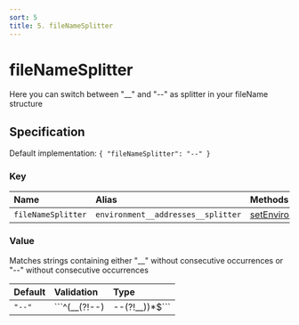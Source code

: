 ```yaml
---
sort: 5
title: 5. fileNameSplitter
---
```


# fileNameSplitter

Here you can switch between "__" and "--" as splitter in your fileName structure


## Specification

Default implementation: ```{ "fileNameSplitter": "--" }```

### Key

| **Name** | **Alias** | **Methods** | **Category** |  
|:--|:--|:--|:--|
| ```fileNameSplitter``` | ```environment__addresses__splitter``` | [setEnvironment](../methods/setEnvironment.html#options) | [Account](../options/#account) |

### Value

Matches strings containing either "__" without consecutive occurrences or "--" without consecutive occurrences

| **Default** | **Validation** | **Type** |
|:--|:--|:--|
| ```"--"``` | ```^(__(?!--)|--(?!__))*$``` | ```string``` |

